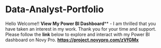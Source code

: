 # Data-Analyst-Portfolio
Hello Welcome!!
**View My Power BI Dashboard**** - 
I am thrilled that you have taken an interest in my work. Thank you for your time and support. 
Please follow the **link** below to explore and interact with my Power BI dashboard on Novy Pro.
**https://project.novypro.com/zVfGMx**

